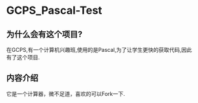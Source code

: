 # GCPS_Pascal-Test

## 为什么会有这个项目?

在GCPS,有一个计算机兴趣班,使用的是Pascal,为了让学生更快的获取代码,因此有了这个项目.

## 内容介绍

它是一个计算器，微不足道，喜欢的可以Fork一下.